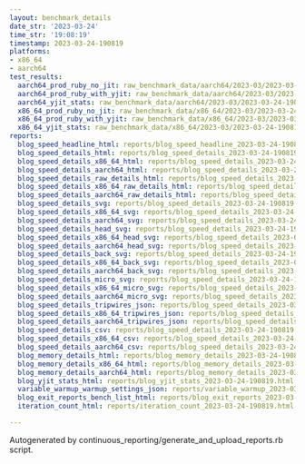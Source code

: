 ```yaml
---
layout: benchmark_details
date_str: '2023-03-24'
time_str: '19:08:19'
timestamp: 2023-03-24-190819
platforms:
- x86_64
- aarch64
test_results:
  aarch64_prod_ruby_no_jit: raw_benchmark_data/aarch64/2023-03/2023-03-24-190819_basic_benchmark_aarch64_prod_ruby_no_jit.json
  aarch64_prod_ruby_with_yjit: raw_benchmark_data/aarch64/2023-03/2023-03-24-190819_basic_benchmark_aarch64_prod_ruby_with_yjit.json
  aarch64_yjit_stats: raw_benchmark_data/aarch64/2023-03/2023-03-24-190819_basic_benchmark_aarch64_yjit_stats.json
  x86_64_prod_ruby_no_jit: raw_benchmark_data/x86_64/2023-03/2023-03-24-190819_basic_benchmark_x86_64_prod_ruby_no_jit.json
  x86_64_prod_ruby_with_yjit: raw_benchmark_data/x86_64/2023-03/2023-03-24-190819_basic_benchmark_x86_64_prod_ruby_with_yjit.json
  x86_64_yjit_stats: raw_benchmark_data/x86_64/2023-03/2023-03-24-190819_basic_benchmark_x86_64_yjit_stats.json
reports:
  blog_speed_headline_html: reports/blog_speed_headline_2023-03-24-190819.html
  blog_speed_details_html: reports/blog_speed_details_2023-03-24-190819.html
  blog_speed_details_x86_64_html: reports/blog_speed_details_2023-03-24-190819.x86_64.html
  blog_speed_details_aarch64_html: reports/blog_speed_details_2023-03-24-190819.aarch64.html
  blog_speed_details_raw_details_html: reports/blog_speed_details_2023-03-24-190819.raw_details.html
  blog_speed_details_x86_64_raw_details_html: reports/blog_speed_details_2023-03-24-190819.x86_64.raw_details.html
  blog_speed_details_aarch64_raw_details_html: reports/blog_speed_details_2023-03-24-190819.aarch64.raw_details.html
  blog_speed_details_svg: reports/blog_speed_details_2023-03-24-190819.svg
  blog_speed_details_x86_64_svg: reports/blog_speed_details_2023-03-24-190819.x86_64.svg
  blog_speed_details_aarch64_svg: reports/blog_speed_details_2023-03-24-190819.aarch64.svg
  blog_speed_details_head_svg: reports/blog_speed_details_2023-03-24-190819.head.svg
  blog_speed_details_x86_64_head_svg: reports/blog_speed_details_2023-03-24-190819.x86_64.head.svg
  blog_speed_details_aarch64_head_svg: reports/blog_speed_details_2023-03-24-190819.aarch64.head.svg
  blog_speed_details_back_svg: reports/blog_speed_details_2023-03-24-190819.back.svg
  blog_speed_details_x86_64_back_svg: reports/blog_speed_details_2023-03-24-190819.x86_64.back.svg
  blog_speed_details_aarch64_back_svg: reports/blog_speed_details_2023-03-24-190819.aarch64.back.svg
  blog_speed_details_micro_svg: reports/blog_speed_details_2023-03-24-190819.micro.svg
  blog_speed_details_x86_64_micro_svg: reports/blog_speed_details_2023-03-24-190819.x86_64.micro.svg
  blog_speed_details_aarch64_micro_svg: reports/blog_speed_details_2023-03-24-190819.aarch64.micro.svg
  blog_speed_details_tripwires_json: reports/blog_speed_details_2023-03-24-190819.tripwires.json
  blog_speed_details_x86_64_tripwires_json: reports/blog_speed_details_2023-03-24-190819.x86_64.tripwires.json
  blog_speed_details_aarch64_tripwires_json: reports/blog_speed_details_2023-03-24-190819.aarch64.tripwires.json
  blog_speed_details_csv: reports/blog_speed_details_2023-03-24-190819.csv
  blog_speed_details_x86_64_csv: reports/blog_speed_details_2023-03-24-190819.x86_64.csv
  blog_speed_details_aarch64_csv: reports/blog_speed_details_2023-03-24-190819.aarch64.csv
  blog_memory_details_html: reports/blog_memory_details_2023-03-24-190819.html
  blog_memory_details_x86_64_html: reports/blog_memory_details_2023-03-24-190819.x86_64.html
  blog_memory_details_aarch64_html: reports/blog_memory_details_2023-03-24-190819.aarch64.html
  blog_yjit_stats_html: reports/blog_yjit_stats_2023-03-24-190819.html
  variable_warmup_warmup_settings_json: reports/variable_warmup_2023-03-24-190819.warmup_settings.json
  blog_exit_reports_bench_list_html: reports/blog_exit_reports_2023-03-24-190819.bench_list.html
  iteration_count_html: reports/iteration_count_2023-03-24-190819.html

---
```

Autogenerated by continuous_reporting/generate_and_upload_reports.rb script.
